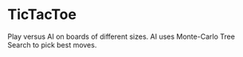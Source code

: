 # TicTacToe
Play versus AI on boards of different sizes. AI uses Monte-Carlo Tree Search to pick best moves.
